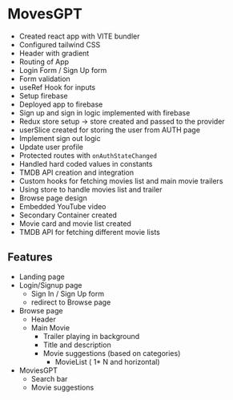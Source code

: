 # MovesGPT

- Created react app with VITE bundler
- Configured tailwind CSS
- Header with gradient
- Routing of App
- Login Form / Sign Up form
- Form validation
- useRef Hook for inputs
- Setup firebase
- Deployed app to firebase
- Sign up and sign in logic implemented with firebase
- Redux store setup -> store created and passed to the provider
- userSlice created for storing the user from AUTH page
- Implement sign out logic
- Update user profile
- Protected routes with `onAuthStateChanged`
- Handled hard coded values in constants
- TMDB API creation and integration
- Custom hooks for fetching movies list and main movie trailers
- Using store to handle movies list and trailer
- Browse page design
- Embedded YouTube video
- Secondary Container created
- Movie card and movie list created
- TMDB API for fetching different movie lists

## Features

- Landing page
- Login/Signup page
  - Sign In / Sign Up form
  - redirect to Browse page
- Browse page
  - Header
  - Main Movie
    - Trailer playing in background
    - Title and description
    - Movie suggestions (based on categories)
      - MovieList ( 1* N and horizontal)
- MoviesGPT
  - Search bar
  - Movie suggestions
